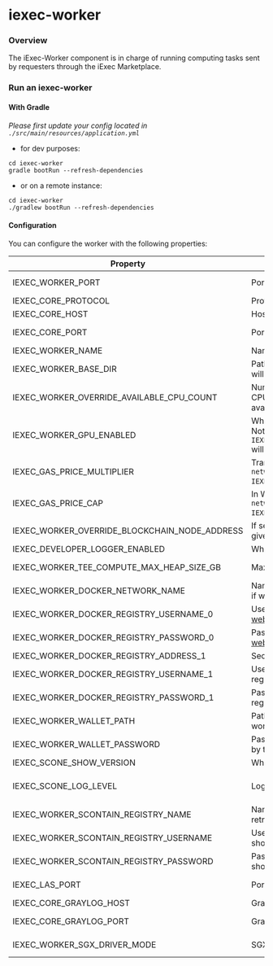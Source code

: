 # iexec-worker

### Overview

The iExec-Worker component is in charge of running computing tasks sent by requesters through the iExec Marketplace.


### Run an iexec-worker


#### With Gradle

*Please first update your config located in `./src/main/resources/application.yml`*

* for dev purposes:

```
cd iexec-worker
gradle bootRun --refresh-dependencies
```
* or on a remote instance:
```
cd iexec-worker
./gradlew bootRun --refresh-dependencies
```

#### Configuration

You can configure the worker with the following properties:

| Property                                      | Description                                                                                                                      | Values           | Default value                                             |
|-----------------------------------------------|----------------------------------------------------------------------------------------------------------------------------------|------------------|-----------------------------------------------------------|
| IEXEC_WORKER_PORT                             | Port the worker's server will use.                                                                                               | Positive integer | 13100                                                     |
| IEXEC_CORE_PROTOCOL                           | Protocol to connect to the Scheduler.                                                                                            | String           | http                                                      |
| IEXEC_CORE_HOST                               | Host to connect to the Scheduler.                                                                                                | String           | localhost                                                 |
| IEXEC_CORE_PORT                               | Port used by the Scheduler.                                                                                                      | Positive integer | 13000                                                     |
| IEXEC_WORKER_NAME                             | Name the worker should be known by.                                                                                              | String           | worker                                                    |
| IEXEC_WORKER_BASE_DIR                         | Path to the folder within which the worker will read and write tasks' inputs and outputs.                                        | String           | /tmp/iexec-worker                                         |
| IEXEC_WORKER_OVERRIDE_AVAILABLE_CPU_COUNT     | Number of CPUs to use. If not set, n-1 CPUs will be used, where n is the number of available processors.                         | Positive integer |                                                           |
| IEXEC_WORKER_GPU_ENABLED                      | Whether to use the GPU instead of the CPU. Note that if it is true, `IEXEC_WORKER_OVERRIDE_AVAILABLE_CPU_COUNT` will be ignored. | Boolean          | false                                                     |
| IEXEC_GAS_PRICE_MULTIPLIER                    | Transactions will be sent with `networkGasPrice * IEXEC_GAS_PRICE_MULTIPLIER`.                                                   | Float            | 1.3                                                       |
| IEXEC_GAS_PRICE_CAP                           | In Wei, will be used for transactions if `networkGasPrice * IEXEC_GAS_PRICE_MULTIPLIER > gasPriceCap`.                           | Integer          | 22000000000                                               |
| IEXEC_WORKER_OVERRIDE_BLOCKCHAIN_NODE_ADDRESS | If set, will be used instead of the address given by the blockchain adapter.                                                     | String           |                                                           |
| IEXEC_DEVELOPER_LOGGER_ENABLED                | Whether to print apps' logs.                                                                                                     | Boolean          | false                                                     |
| IEXEC_WORKER_TEE_COMPUTE_MAX_HEAP_SIZE_GB     | Max heap size for TEE apps.                                                                                                      | Positive integer | 8                                                         |
| IEXEC_WORKER_DOCKER_NETWORK_NAME              | Name of the network the LAS is in. Useless if worker runs only standard tasks.                                                   | String           | iexec-worker-net                                          |
| IEXEC_WORKER_DOCKER_REGISTRY_USERNAME_0       | Username to pull apps from [docker official website](https://hub.docker.com/)                                                    | String           |                                                           |
| IEXEC_WORKER_DOCKER_REGISTRY_PASSWORD_0       | Password to  pull apps from [docker official website](https://hub.docker.com/)                                                   | String           |                                                           |
| IEXEC_WORKER_DOCKER_REGISTRY_ADDRESS_1        | Secondary registry address.                                                                                                      | String           |                                                           |
| IEXEC_WORKER_DOCKER_REGISTRY_USERNAME_1       | Username to pull apps from secondary registry.                                                                                   | String           |                                                           |
| IEXEC_WORKER_DOCKER_REGISTRY_PASSWORD_1       | Password to pull apps from secondary registry.                                                                                   | String           |                                                           |
| IEXEC_WORKER_WALLET_PATH                      | Path to the wallet that should be used by the worker.                                                                            | String           | ./src/main/resources/wallet/encrypted-wallet_worker1.json |
| IEXEC_WORKER_WALLET_PASSWORD                  | Password of the wallet that should be used by the worker.                                                                        | String           | whatever                                                  |
| IEXEC_SCONE_SHOW_VERSION                      | Whether to display version of Scone.                                                                                             | Boolean          | true                                                      |
| IEXEC_SCONE_LOG_LEVEL                         | Log level Scone should use.                                                                                                      | # TO COMPLETE #  | debug                                                     |
| IEXEC_WORKER_SCONTAIN_REGISTRY_NAME           | Name of the registry the LAS should be retrieved from.                                                                           | String           | registry.scontain.com:5050                                |
| IEXEC_WORKER_SCONTAIN_REGISTRY_USERNAME       | Username to connect to the registry the LAS should be retrieved from.                                                            | String           |                                                           |
| IEXEC_WORKER_SCONTAIN_REGISTRY_PASSWORD       | Password to connect to the registry the LAS should be retrieved from.                                                            | String           |                                                           |
| IEXEC_LAS_PORT                                | Port the LAS should be started on.                                                                                               | Positive integer | 18766                                                     |
| IEXEC_CORE_GRAYLOG_HOST                       | Graylog host.                                                                                                                    | String           | localhost                                                 |
| IEXEC_CORE_GRAYLOG_PORT                       | Graylog port.                                                                                                                    | Positive integer | 12201                                                     |
| IEXEC_WORKER_SGX_DRIVER_MODE                  | SGX driver that should be used                                                                                                   | { NONE, LEGACY } | NONE                                                      |
